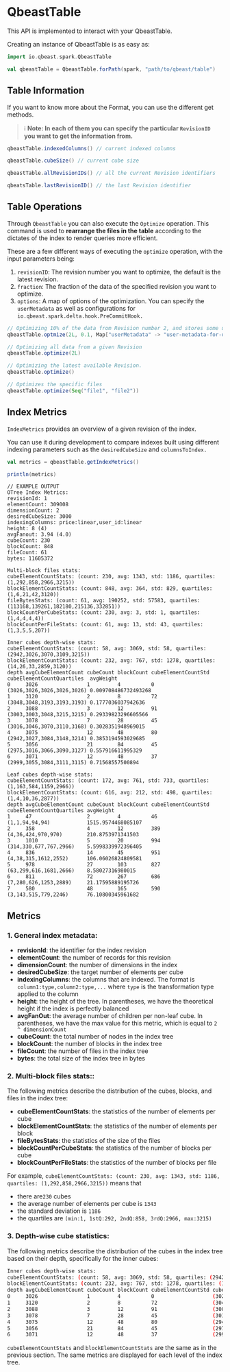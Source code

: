 # QbeastTable

This API is implemented to interact with your QbeastTable.

Creating an instance of QbeastTable is as easy as:

```scala
import io.qbeast.spark.QbeastTable

val qbeastTable = QbeastTable.forPath(spark, "path/to/qbeast/table")
```
## Table Information

If you want to know more about the Format, you can use the different get methods. 

>:information_source: **Note: In each of them you can specify the particular `RevisionID` you want to get the information from.**

```scala
qbeastTable.indexedColumns() // current indexed columns

qbeastTable.cubeSize() // current cube size

qbeastTable.allRevisionIDs() // all the current Revision identifiers

qbeatsTable.lastRevisionID() // the last Revision identifier
```

## Table Operations
Through `QbeastTable` you can also execute the `Optimize` operation. This command is used to **rearrange the files in the table** according to the dictates of the index to render queries more efficient. 

These are a few different ways of executing the `optimize` operation, with the input parameters being:
1. `revisionID`: The revision number you want to optimize, the default is the latest revision.
2. `fraction`: The fraction of the data of the specified revision you want to optimize.
3. `options`: A map of options of the optimization. You can specify the `userMetadata` as well as configurations for `io.qbeast.spark.delta.hook.PreCommitHook.`

```scala
// Optimizing 10% of the data from Revision number 2, and stores some user metadata
qbeastTable.optmize(2L, 0.1, Map["userMetadata" -> "user-metadata-for-optimization"])

// Optimizing all data from a given Revision
qbeastTable.optimize(2L)

// Optimizing the latest available Revision.
qbeastTable.optimize()

// Optimizes the specific files
qbeastTable.optimize(Seq("file1", "file2"))
```

## Index Metrics

`IndexMetrics` provides an overview of a given revision of the index.

You can use it during development to compare indexes built using different indexing parameters such as the `desiredCubeSize` and `columnsToIndex.`


```scala
val metrics = qbeastTable.getIndexMetrics()

println(metrics)
```

```
// EXAMPLE OUTPUT
OTree Index Metrics:
revisionId: 1
elementCount: 309008
dimensionCount: 2
desiredCubeSize: 3000
indexingColumns: price:linear,user_id:linear
height: 8 (4)
avgFanout: 3.94 (4.0)
cubeCount: 230
blockCount: 848
fileCount: 61
bytes: 11605372

Multi-block files stats:
cubeElementCountStats: (count: 230, avg: 1343, std: 1186, quartiles: (1,292,858,2966,3215))
blockElementCountStats: (count: 848, avg: 364, std: 829, quartiles: (1,6,21,42,3120))
fileBytesStats: (count: 61, avg: 190252, std: 57583, quartiles: (113168,139261,182180,215136,332851))
blockCountPerCubeStats: (count: 230, avg: 3, std: 1, quartiles: (1,4,4,4,4))
blockCountPerFileStats: (count: 61, avg: 13, std: 43, quartiles: (1,3,5,5,207))

Inner cubes depth-wise stats:
cubeElementCountStats: (count: 58, avg: 3069, std: 58, quartiles: (2942,3026,3070,3109,3215))
blockElementCountStats: (count: 232, avg: 767, std: 1278, quartiles: (14,26,33,2859,3120))
depth avgCubeElementCount cubeCount blockCount cubeElementCountStd cubeElementCountQuartiles  avgWeight           
0     3026                1         4          0                   (3026,3026,3026,3026,3026) 0.009708486732493268
1     3120                2         8          72                  (3048,3048,3193,3193,3193) 0.1777036037942636  
2     3088                3         12         91                  (3003,3003,3048,3215,3215) 0.29339823296605566 
3     3078                7         28         45                  (3016,3046,3070,3110,3168) 0.3028351948969015  
4     3075                12        48         80                  (2942,3027,3084,3148,3214) 0.3853194593029685  
5     3056                21        84         45                  (2975,3016,3066,3090,3127) 0.557916611995329   
6     3071                12        48         37                  (2999,3055,3084,3111,3115) 0.71568557500894    

Leaf cubes depth-wise stats:
cubeElementCountStats: (count: 172, avg: 761, std: 733, quartiles: (1,163,584,1159,2966))
blockElementCountStats: (count: 616, avg: 212, std: 498, quartiles: (1,4,10,36,2877))
depth avgCubeElementCount cubeCount blockCount cubeElementCountStd cubeElementCountQuartiles avgWeight         
1     47                  2         4          46                  (1,1,94,94,94)            1515.9574468085107
2     358                 4         12         389                 (4,36,424,970,970)        210.8753971341503 
3     1010                5         20         994                 (314,330,677,767,2966)    5.5998339972396405
4     836                 14        45         951                 (4,38,315,1612,2552)      106.06026824809581
5     978                 27        103        827                 (63,299,616,1681,2666)    8.58027316980015  
6     811                 72        267        686                 (7,280,626,1253,2889)     21.17595889195726 
7     580                 48        165        590                 (3,143,515,779,2246)      76.10800345961682  
```

## Metrics
### 1. General index metadata:


- **revisionId**: the identifier for the index revision
- **elementCount**: the number of records for this revision
- **dimensionCount**: the number of dimensions in the index
- **desiredCubeSize**: the target number of elements per cube
- **indexingColumns**: the columns that are indexed. The format is `column1:type,column2:type,...` where `type` is the transformation type applied to the column
- **height**: the height of the tree. In parentheses, we have the theoretical height if the index is perfectly balanced
- **avgFanOut**: the average number of children per non-leaf cube. In parentheses, we have the max value for this metric, which is equal to `2 ^ dimensionCount`
- **cubeCount**: the total number of nodes in the index tree
- **blockCount**: the number of blocks in the index tree
- **fileCount**: the number of files in the index tree
- **bytes**: the total size of the index tree in bytes

### 2. Multi-block files stats::
The following metrics describe the distribution of the cubes, blocks, and files in the index tree:
- **cubeElementCountStats**: the statistics of the number of elements per cube
- **blockElementCountStats**: the statistics of the number of elements per block
- **fileBytesStats**: the statistics of the size of the files
- **blockCountPerCubeStats**: the statistics of the number of blocks per cube
- **blockCountPerFileStats**: the statistics of the number of blocks per file

For example, `cubeElementCountStats: (count: 230, avg: 1343, std: 1186, quartiles: (1,292,858,2966,3215))` means that
- there are`230` cubes
- the average number of elements per cube is `1343`
- the standard deviation is `1186`
- the quartiles are `(min:1, 1stQ:292, 2ndQ:858, 3rdQ:2966, max:3215)`

### 3. Depth-wise cube statistics:
The following metrics describe the distribution of the cubes in the index tree based on their depth, specifically for the inner cubes:
```bash
Inner cubes depth-wise stats:
cubeElementCountStats: (count: 58, avg: 3069, std: 58, quartiles: (2942,3026,3070,3109,3215))
blockElementCountStats: (count: 232, avg: 767, std: 1278, quartiles: (14,26,33,2859,3120))
depth avgCubeElementCount cubeCount blockCount cubeElementCountStd cubeElementCountQuartiles  avgWeight           
0     3026                1         4          0                   (3026,3026,3026,3026,3026) 0.009708486732493268
1     3120                2         8          72                  (3048,3048,3193,3193,3193) 0.1777036037942636  
2     3088                3         12         91                  (3003,3003,3048,3215,3215) 0.29339823296605566 
3     3078                7         28         45                  (3016,3046,3070,3110,3168) 0.3028351948969015  
4     3075                12        48         80                  (2942,3027,3084,3148,3214) 0.3853194593029685  
5     3056                21        84         45                  (2975,3016,3066,3090,3127) 0.557916611995329   
6     3071                12        48         37                  (2999,3055,3084,3111,3115) 0.71568557500894    
```

`cubeElementCountStats` and `blockElementCountStats` are the same as in the previous section. The same metrics are displayed for each level of the index tree.
